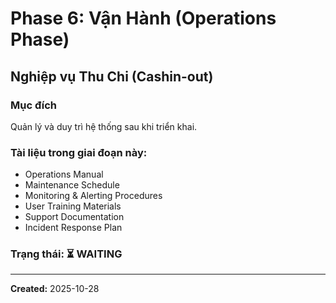 # Phase 6: Vận Hành (Operations Phase)
## Nghiệp vụ Thu Chi (Cashin-out)

### Mục đích
Quản lý và duy trì hệ thống sau khi triển khai.

### Tài liệu trong giai đoạn này:
- Operations Manual
- Maintenance Schedule
- Monitoring & Alerting Procedures
- User Training Materials
- Support Documentation
- Incident Response Plan

### Trạng thái: ⏳ WAITING

---
**Created:** 2025-10-28
